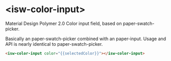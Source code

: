 # \<isw-color-input\>

Material Design Polymer 2.0 Color input field, based on paper-swatch-picker.

Basically an paper-swatch-picker combined with an paper-input.
Usage and API is nearly identical to paper-swatch-picker.

```html
<isw-color-input color="{{selectedColor}}"></isw-color-input>
```